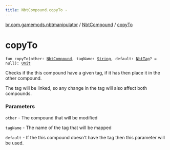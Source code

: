 ```yaml
---
title: NbtCompound.copyTo - 
---
```


[br.com.gamemods.nbtmanipulator](../index.html) / [NbtCompound](index.html) / [copyTo](./copy-to.html)

# copyTo

`fun copyTo(other: `[`NbtCompound`](index.html)`, tagName: `[`String`](https://kotlinlang.org/api/latest/jvm/stdlib/kotlin/-string/index.html)`, default: `[`NbtTag`](../-nbt-tag.html)`? = null): `[`Unit`](https://kotlinlang.org/api/latest/jvm/stdlib/kotlin/-unit/index.html)

Checks if the this compound have a given tag, if it has then place it in the other compound.

The tag will be linked, so any change in the tag will also affect both compounds.

### Parameters

`other` - The compound that will be modified

`tagName` - The name of the tag that will be mapped

`default` - If the this compound doesn't have the tag then this parameter will be used.
